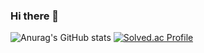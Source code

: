 ### Hi there 👋

![Anurag's GitHub stats](https://github-readme-stats.vercel.app/api?username=SeonMi&show_icons=true&bg_color=30,e96443,904e95&title_color=fff&text_color=fff)
[![Solved.ac Profile](http://mazassumnida.wtf/api/v2/generate_badge?boj=sm000117)](https://solved.ac/sm000117/)

<!--
**SEONMl/SEONMl** is a ✨ _special_ ✨ repository because its `README.md` (this file) appears on your GitHub profile.

Here are some ideas to get you started:

- 🔭 I’m currently working on ...
- 🌱 I’m currently learning ...
- 👯 I’m looking to collaborate on ...
- 🤔 I’m looking for help with ...
- 💬 Ask me about ...
- 📫 How to reach me: ...
- 😄 Pronouns: ...
- ⚡ Fun fact: ...
-->
